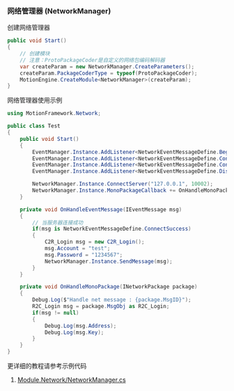 ### 网络管理器 (NetworkManager)

创建网络管理器
```C#
public void Start()
{
	// 创建模块
	// 注意：ProtoPackageCoder是自定义的网络包编码解码器
	var createParam = new NetworkManager.CreateParameters();
	createParam.PackageCoderType = typeof(ProtoPackageCoder);
	MotionEngine.CreateModule<NetworkManager>(createParam);
}
```

网络管理器使用示例
```C#
using MotionFramework.Network;

public class Test
{
	public void Start()
	{
		EventManager.Instance.AddListener<NetworkEventMessageDefine.BeginConnect>(OnHandleEventMessage);
		EventManager.Instance.AddListener<NetworkEventMessageDefine.ConnectSuccess>(OnHandleEventMessage);
		EventManager.Instance.AddListener<NetworkEventMessageDefine.ConnectFail>(OnHandleEventMessage);
		EventManager.Instance.AddListener<NetworkEventMessageDefine.Disconnect>(OnHandleEventMessage);

		NetworkManager.Instance.ConnectServer("127.0.0.1", 10002);
		NetworkManager.Instance.MonoPackageCallback += OnHandleMonoPackage;
	}

	private void OnHandleEventMessage(IEventMessage msg)
	{
		// 当服务器连接成功
		if(msg is NetworkEventMessageDefine.ConnectSuccess)
		{
			C2R_Login msg = new C2R_Login();
			msg.Account = "test";
			msg.Password = "1234567";
			NetworkManager.Instance.SendMessage(msg);
		}
	}

	private void OnHandleMonoPackage(INetworkPackage package)
	{
		Debug.Log($"Handle net message : {package.MsgID}");
		R2C_Login msg = package.MsgObj as R2C_Login;
		if(msg != null)
		{
			Debug.Log(msg.Address);
			Debug.Log(msg.Key);
		}
	}
}
```

更详细的教程请参考示例代码
1. [Module.Network/NetworkManager.cs](https://github.com/gmhevinci/MotionFramework/blob/master/Assets/MotionFramework/Scripts/Runtime/Module/Module.Network/NetworkManager.cs)